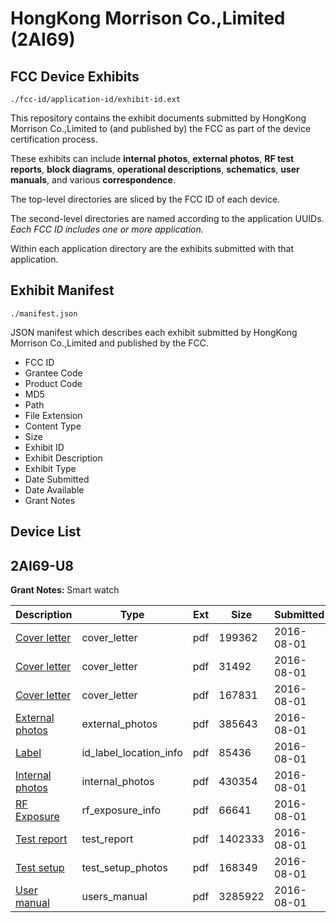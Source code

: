 # HongKong Morrison Co.,Limited (2AI69)
## FCC Device Exhibits

```
./fcc-id/application-id/exhibit-id.ext
```

This repository contains the exhibit documents submitted by HongKong Morrison Co.,Limited to (and published by) the FCC as part of the device certification process.

These exhibits can include **internal photos**, **external photos**, **RF test reports**, **block diagrams**, **operational descriptions**, **schematics**, **user manuals**, and various **correspondence**.

The top-level directories are sliced by the FCC ID of each device.

The second-level directories are named according to the application UUIDs. *Each FCC ID includes one or more application.*

Within each application directory are the exhibits submitted with that application. 

## Exhibit Manifest

```
./manifest.json
```

JSON manifest which describes each exhibit submitted by HongKong Morrison Co.,Limited and published by the FCC.

- FCC ID
- Grantee Code
- Product Code
- MD5
- Path
- File Extension
- Content Type
- Size
- Exhibit ID
- Exhibit Description
- Exhibit Type
- Date Submitted
- Date Available
- Grant Notes

## Device List
## 2AI69-U8
**Grant Notes:** Smart watch

| Description | Type | Ext | Size | Submitted | Available |
| ----------- | ---- | --- | ---- | --------- | --------- |
| [Cover letter](2AI69-U8/6734c9414952021c4f07e32a61551b99/3083332.pdf) | cover_letter | pdf | 199362 | 2016-08-01 | 2016-08-01 |
| [Cover letter](2AI69-U8/6734c9414952021c4f07e32a61551b99/3083333.pdf) | cover_letter | pdf | 31492 | 2016-08-01 | 2016-08-01 |
| [Cover letter](2AI69-U8/6734c9414952021c4f07e32a61551b99/3083334.pdf) | cover_letter | pdf | 167831 | 2016-08-01 | 2016-08-01 |
| [External photos](2AI69-U8/6734c9414952021c4f07e32a61551b99/3083335.pdf) | external_photos | pdf | 385643 | 2016-08-01 | 2016-08-01 |
| [Label](2AI69-U8/6734c9414952021c4f07e32a61551b99/3083336.pdf) | id_label_location_info | pdf | 85436 | 2016-08-01 | 2016-08-01 |
| [Internal photos](2AI69-U8/6734c9414952021c4f07e32a61551b99/3083337.pdf) | internal_photos | pdf | 430354 | 2016-08-01 | 2016-08-01 |
| [RF Exposure](2AI69-U8/6734c9414952021c4f07e32a61551b99/3083339.pdf) | rf_exposure_info | pdf | 66641 | 2016-08-01 | 2016-08-01 |
| [Test report](2AI69-U8/6734c9414952021c4f07e32a61551b99/3083341.pdf) | test_report | pdf | 1402333 | 2016-08-01 | 2016-08-01 |
| [Test setup](2AI69-U8/6734c9414952021c4f07e32a61551b99/3083342.pdf) | test_setup_photos | pdf | 168349 | 2016-08-01 | 2016-08-01 |
| [User manual](2AI69-U8/6734c9414952021c4f07e32a61551b99/3083343.pdf) | users_manual | pdf | 3285922 | 2016-08-01 | 2016-08-01 |
